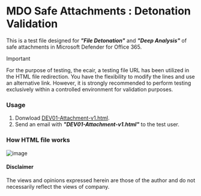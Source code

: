 # MDO Safe Attachments : Detonation Validation
This is a test file designed for ***"File Detonation"*** and ***"Deep Analysis"*** of safe attachments in Microsoft Defender for Office 365.

> [!Important]
> For the purpose of testing, the ecair, a testing file URL has been utilized in the HTML file redirection. You have the flexibility to modify the lines and use an alternative link. However, it is strongly recommended to perform testing exclusively within a controlled environment for validation purposes.

### Usage 
1. Donwload [DEV01-Attachment-v1.html](https://github.com/LearningKijo/ResearchDev/blob/main/DEV01-RedirectAttachment/DEV01-HTML/DEV01-Attachment-v1.html).
2. Send an email with ***"DEV01-Attachment-v1.html"*** to the test user.

### How HTML file works
![image](https://github.com/LearningKijo/ResearchDev/assets/120234772/d4a08f23-193d-4073-a06d-47dcb194468f)

#### Disclaimer
The views and opinions expressed herein are those of the author and do not necessarily reflect the views of company.

